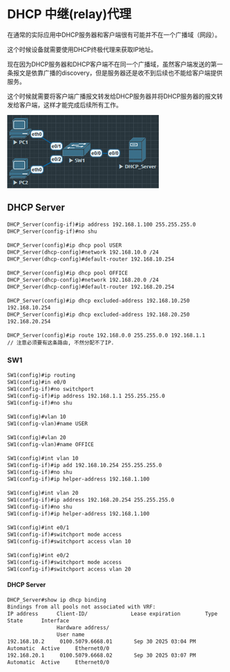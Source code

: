 # DHCP 中继(relay)代理

在通常的实际应用中DHCP服务器和客户端很有可能并不在一个广播域（网段）。

这个时候设备就需要使用DHCP终极代理来获取IP地址。

现在因为DHCP服务器和DHCP客户端不在同一个广播域，虽然客户端发送的第一条报文是依靠广播的discovery，但是服务器还是收不到后续也不能给客户端提供服务。

这个时候就需要将客户端广播报文转发给DHCP服务器并将DHCP服务器的报文转发给客户端，这样才能完成后续所有工作。

![](../image/DHCP/290900.png)

## DHCP Server

```
DHCP_Server(config-if)#ip address 192.168.1.100 255.255.255.0
DHCP_Server(config-if)#no shu

DHCP_Server(config)#ip dhcp pool USER
DHCP_Server(dhcp-config)#network 192.168.10.0 /24
DHCP_Server(dhcp-config)#default-router 192.168.10.254

DHCP_Server(config)#ip dhcp pool OFFICE
DHCP_Server(dhcp-config)#network 192.168.20.0 /24
DHCP_Server(dhcp-config)#default-router 192.168.20.254

DHCP_Server(config)#ip dhcp excluded-address 192.168.10.250 192.168.10.254
DHCP_Server(config)#ip dhcp excluded-address 192.168.20.250 192.168.20.254

DHCP_Server(config)#ip route 192.168.0.0 255.255.0.0 192.168.1.1
// 注意必须要有这条路由, 不然分配不了IP.
```

### SW1

```
SW1(config)#ip routing
SW1(config)#in e0/0
SW1(config-if)#no switchport
SW1(config-if)#ip address 192.168.1.1 255.255.255.0
SW1(config-if)#no shu

SW1(config)#vlan 10
SW1(config-vlan)#name USER

SW1(config)#vlan 20
SW1(config-vlan)#name OFFICE

SW1(config)#int vlan 10
SW1(config-if)#ip add 192.168.10.254 255.255.255.0
SW1(config-if)#no shu
SW1(config-if)#ip helper-address 192.168.1.100

SW1(config)#int vlan 20
SW1(config-if)#ip address 192.168.20.254 255.255.255.0
SW1(config-if)#no shu
SW1(config-if)#ip helper-address 192.168.1.100

SW1(config)#int e0/1
SW1(config-if)#switchport mode access
SW1(config-if)#switchport access vlan 10

SW1(config)#int e0/2
SW1(config-if)#switchport mode access
SW1(config-if)#switchport access vlan 20
```

#### DHCP Server

```
DHCP_Server#show ip dhcp binding
Bindings from all pools not associated with VRF:
IP address      Client-ID/              Lease expiration        Type       State      Interface
                Hardware address/
                User name
192.168.10.2     0100.5079.6668.01       Sep 30 2025 03:04 PM    Automatic  Active     Ethernet0/0
192.168.20.1     0100.5079.6668.02       Sep 30 2025 03:07 PM    Automatic  Active     Ethernet0/0
```